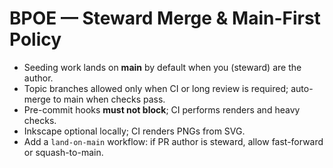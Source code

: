# BPOE — Steward Merge & Main-First Policy

- Seeding work lands on **main** by default when you (steward) are the author.
- Topic branches allowed only when CI or long review is required; auto-merge to main when checks pass.
- Pre-commit hooks **must not block**; CI performs renders and heavy checks.
- Inkscape optional locally; CI renders PNGs from SVG.
- Add a `land-on-main` workflow: if PR author is steward, allow fast-forward or squash-to-main.
